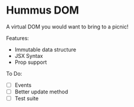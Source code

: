 # Hummus DOM

A virtual DOM you would want to bring to a picnic!

Features:
- Immutable data structure
- JSX Syntax
- Prop support

To Do:
- [ ] Events
- [ ] Better update method
- [ ] Test suite
